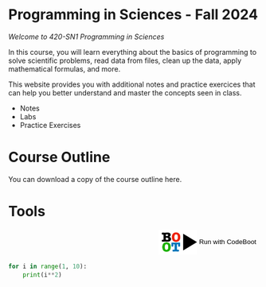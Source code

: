 # Programming in Sciences - Fall 2024
*Welcome to 420-SN1 Programming in Sciences*

In this course, you will learn everything about the basics of programming to solve scientific problems, read data from files, clean up the data, apply mathematical formulas, and more. 



This website provides you with additional notes and practice exercices that can help you better understand and master the concepts seen in class. 

- Notes
- Labs 
- Practice Exercises



# Course Outline

You can download a copy of the course outline here. 



# Tools

<div style="text-align: right;">     
    <a href="https://app.codeboot.org/4.0.0/?init=.fc3F1YXJlcy0xLnB5~XQAAgAAlAAAAAAAAAAAzG8qmJ5VKcRIqc4D53n0GAajKdINri6XFtz6xpwkpsUNe9RxaVfxZX_7nGwA=.~lang=py-novice.a">         
    <button style="border: none; background-color: transparent;">
    <img src="Images/codeboot-button.png" alt="CodeBoot Button" style="vertical-align: middle;" height=50>       <span>Run with CodeBoot</span>
    </button>     
    </a> 
</div>

```python
for i in range(1, 10):
    print(i**2)
```

